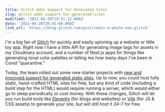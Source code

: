 ```yaml
---
title: Glitch Adds Support for Generated Sites
slug: glitch-adds-support-for-generated-sites
modified: '2021-04-28T19:51:12.000Z'
date: '2021-04-28T20:45:00.000Z'
link_url: 'https://blog.glitch.com/post/remix-a-whole-new-glitch'
---
```

I'm a big fan of [Glitch](http://glitch.com) for quickly and easily spinning up a website or little toy app. Right now I have a little API for generating image tags for assets in my Cloudinary account, and a number of Next.js apps for things like generating tonal color palettes or telling me how many days I've been in Covid "quarantine."

Today, the team rolled out some new starter projects with [new and improved support for generated static sites](https://blog.glitch.com/post/remix-a-whole-new-glitch). Up to now, you could host fully static, hand-crafted HTML sites for free, but any kind of code (including a build step for the HTML) would require running a server, which would either go to sleep periodically or cost money. With these changes, Glitch will let you run build tools like [Eleventy](https://www.11ty.dev/) (for blogs and websites) or [Vite](https://vitejs.dev/) (for JS & CSS assets) to generate your site, but will still host it 24-7 for free.
